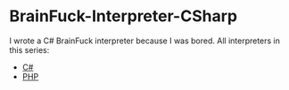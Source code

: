 # BrainFuck-Interpreter-CSharp

I wrote a C# BrainFuck interpreter because I was bored.
All interpreters in this series:

- [C#](https://github.com/AeonLucid/BrainFuck-Interpreter-CSharp)
- [PHP](https://github.com/AeonLucid/BrainFuck-Interpreter-PHP)
